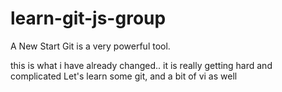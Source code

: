 # learn-git-js-group
A New Start 
Git is a very powerful tool. 

this is what i have already changed.. it is really getting hard and complicated
Let's learn some git, and a bit of vi as well
